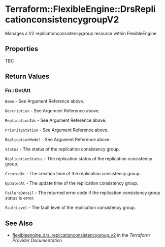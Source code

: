 # Terraform::FlexibleEngine::DrsReplicationconsistencygroupV2

Manages a V2 replicationconsistencygroup resource within FlexibleEngine.

## Properties

TBC

## Return Values

### Fn::GetAtt

`Name` - See Argument Reference above.

`Description` - See Argument Reference above.

`ReplicationIds` - See Argument Reference above.

`PriorityStation` - See Argument Reference above.

`ReplicationModel` - See Argument Reference above.

`Status` - The status of the replication consistency group.

`ReplicationStatus` - The replication status of the replication consistency group.

`CreatedAt` - The creation time of the replication consistency group.

`UpdatedAt` - The update time of the replication consistency group.

`FailureDetail` - The returned error code if the replication consistency group status is error.

`FaultLevel` - The fault level of the replication consistency group.

## See Also

* [flexibleengine_drs_replicationconsistencygroup_v2](https://www.terraform.io/docs/providers/flexibleengine/r/drs_replicationconsistencygroup_v2.html) in the _Terraform Provider Documentation_